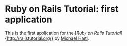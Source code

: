 # Ruby on Rails Tutorial: first application

This is the first application for the [*Ruby on Rails Tutorial*]{http://railstutorial.org/} by [Michael Hartl](http://michaelhartl.com/).
